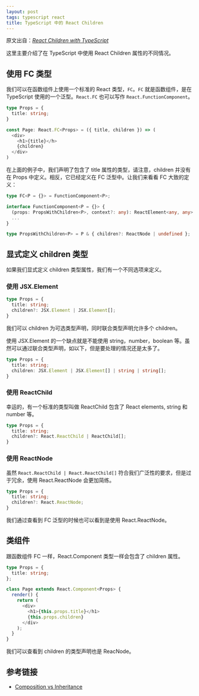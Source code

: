 ```yaml
---
layout: post
tags: typescript react
title: TypeScript 中的 React Children
---
```

原文出自：[*React Children with TypeScript*](https://www.carlrippon.com/react-children-with-typescript/)

这里主要介绍了在 TypeScript 中使用 React Children 属性的不同情况。

## 使用  FC 类型

我们可以在函数组件上使用一个标准的 React 类型，`FC`。`FC` 就是函数组件，是在 TypeScript 使用的一个泛型。`React.FC` 也可以写作 `React.FunctionComponent`。

```ts
type Props = {
  title: string;
}

const Page: React.FC<Props> = ({ title, children }) => (
  <div>
    <h1>{title}</h>
    {children}
  </div>
)
```

在上面的例子中，我们声明了包含了 title 属性的类型，请注意，children 并没有在 Props 中定义。相反，它已经定义在 FC 泛型中。让我们来看看 FC 大致的定义：

```ts
type FC<P = {}> = FunctionComponent<P>;

interface FunctionComponent<P = {}> {
  (props: PropsWithChildren<P>, context?: any): ReactElement<any, any> | null;
  ...
}

type PropsWithChildren<P> = P & { children?: ReactNode | undefined };
```

## 显式定义 children 类型

如果我们显式定义 children 类型属性，我们有一个不同选项来定义。

### 使用 JSX.Element

```ts
type Props = {
  title: string;
  children?: JSX.Element | JSX.Element[];
}
```

我们可以 children 为可选类型声明，同时联合类型声明允许多个 children。

使用 JSX.Element 的一个缺点就是不能使用 string，number，boolean 等。虽然可以通过联合类型声明，如以下，但是要处理的情况还是太多了。

```ts
type Props = {
  title: string;
  children: JSX.Element | JSX.Element[] | string | string[];
}
```

### 使用 ReactChild

幸运的，有一个标准的类型叫做 ReactChild 包含了 React elements, string 和 number 等。

```ts
type Props = {
  title: string;
  children?: React.ReactChild | ReactChild[];
}
```

### 使用 ReactNode

虽然 `React.ReactChild | React.ReactChild[]` 符合我们广泛性的要求，但是过于冗余，使用 React.ReactNode 会更加简练。

```ts
type Props = {
  title: string;
  children?: React.ReactNode;
}
```

我们通过查看到 FC 泛型的时候也可以看到是使用 React.ReactNode。

## 类组件

跟函数组件 FC 一样，React.Component 类型一样会包含了 children 属性。

```ts
type Props = {
  title: string;
};

class Page extends React.Component<Props> {
  render() {
    return (
      <div>
        <h1>{this.props.title}</h1>
        {this.props.children}
      </div>
    );
  }
}

```

我们可以查看到 children 的类型声明也是 ReacNode。

## 参考链接

- [Composition vs Inheritance](https://reactjs.org/docs/composition-vs-inheritance.html)
